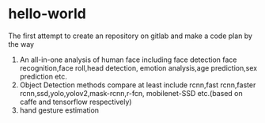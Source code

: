 # hello-world
The first attempt to create an repository on gitlab and make a code plan by the way
1. An all-in-one analysis of human face including face detection face recognition,face roll,head detection,
   emotion analysis,age prediction,sex prediction etc.
2. Object Detection methods compare at least include rcnn,fast rcnn,faster rcnn,ssd,yolo,yolov2,mask-rcnn,r-fcn,
   mobilenet-SSD etc.(based on caffe and tensorflow respectively)
3. hand gesture estimation
